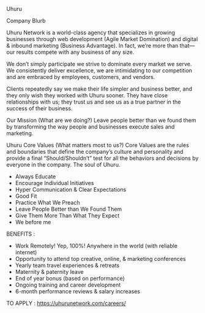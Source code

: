 Uhuru 

Company Blurb 

Uhuru Network is a world-class agency that specializes in growing businesses through web development (Agile Market Domination) and digital & inbound marketing (Business Advantage). In fact, we’re more than that—our results compete with any business of any size.

We don’t simply participate we strive to dominate every market we serve. We consistently deliver excellence, we are intimidating to our competition and are embraced by employees, customers, and vendors.

Clients repeatedly say we make their life simpler and business better, and they only wish they worked with Uhuru sooner. They have close relationships with us; they trust us and see us as a true partner in the success of their business.

Our Mission (What are we doing?)
Leave people better than we found them by transforming the way people and businesses execute sales and marketing.

Uhuru Core Values (What matters most to us?)
Core Values are the rules and boundaries that define the company’s culture and personality and provide a final “Should/Shouldn’t” test for all the behaviors and decisions by everyone in the company. The soul of Uhuru.

* Always Educate
* Encourage Individual Initiatives
* Hyper Communication & Clear Expectations
* Good Fit
* Practice What We Preach
* Leave People Better than We Found Them
* Give Them More Than What They Expect
* We before me


BENEFITS :
* Work Remotely! Yep, 100%! Anywhere in the world (with reliable internet)
* Opportunity to attend top creative, online, & marketing conferences
* Yearly team travel experiences & retreats
* Maternity & paternity leave
* End of year bonus (based on performance)
* Ongoing training and career development
* 6-month performance reviews & salary increases

TO APPLY :
https://uhurunetwork.com/careers/ 
